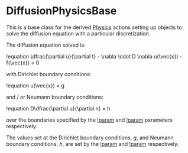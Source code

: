 # DiffusionPhysicsBase

This is a base class for the derived [Physics](syntax/Physics/index.md) actions setting up objects
to solve the diffusion equation with a particular discretization.

The diffusion equation solved is:

!equation
\dfrac{\partial u}{\partial t} - \nabla \cdot D \nabla u(\vec{x}) - f(\vec{x}) = 0

with Dirichlet boundary conditions:

!equation
u(\vec{x}) = g

and / or Neumann boundary conditions:

!equation
D\dfrac{\partial u}{\partial n} = h

over the boundaries specified by the [!param](/Physics/Diffusion/FiniteVolume/dirichlet_boundaries) and
[!param](/Physics/Diffusion/FiniteVolume/neumann_boundaries) parameters respectively.

The values set at the Dirichlet boundary conditions, $g$, and Neumann boundary conditions, $h$,
are set by the [!param](/Physics/Diffusion/FiniteVolume/boundary_values) and
[!param](/Physics/Diffusion/FiniteVolume/boundary_fluxes) respectively.
